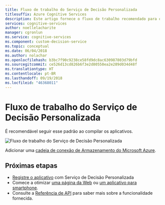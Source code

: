 ```yaml
---
title: Fluxo de trabalho do Serviço de Decisão Personalizada
titlesuffix: Azure Cognitive Services
description: Este artigo fornece o fluxo de trabalho recomendado para o Serviço de Decisão Personalizada do Azure.
services: cognitive-services
author: noellelacharite
manager: cgronlun
ms.service: cognitive-services
ms.component: custom-decision-service
ms.topic: conceptual
ms.date: 06/04/2018
ms.author: nolachar
ms.openlocfilehash: b3bc7f90c9238ce58fd9dc8ac630987803d79bfd
ms.sourcegitcommit: ce526d13cd826b6f3e2d80558ea2e289d034d48f
ms.translationtype: HT
ms.contentlocale: pt-BR
ms.lasthandoff: 09/19/2018
ms.locfileid: "46368011"
---
```

# <a name="custom-decision-service-workflow"></a>Fluxo de trabalho do Serviço de Decisão Personalizada

É recomendável seguir esse padrão ao compilar os aplicativos.

![Fluxo de trabalho do Serviço de Decisão Personalizada](media/custom-decision-service-workflow.png)

Adicionar uma [cadeia de conexão de Armazenamento do Microsoft Azure](https://docs.microsoft.com/azure/storage/common/storage-configure-connection-string).

## <a name="next-steps"></a>Próximas etapas

* [Registre o aplicativo](custom-decision-service-get-started-register.md) com Serviço de Decisão Personalizada
* Comece a otimizar [uma página da Web](custom-decision-service-get-started-browser.md) ou [um aplicativo para smartphone](custom-decision-service-get-started-app.md).
* Consulte a [Referência de API](custom-decision-service-api-reference.md) para saber mais sobre a funcionalidade fornecida.
